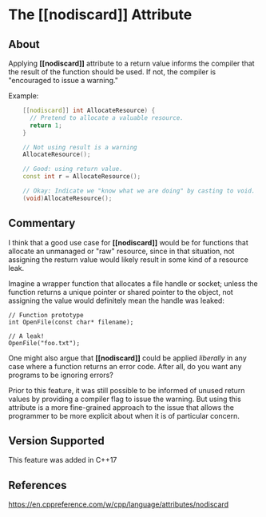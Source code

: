 # The [[nodiscard]] Attribute

## About

Applying **[[nodiscard]]** attribute to a return value informs the compiler
that the result of the function should be used. If not, the compiler is
"encouraged to issue a warning."

Example:

```C++
    [[nodiscard]] int AllocateResource) {
      // Pretend to allocate a valuable resource.
      return 1;
    }

    // Not using result is a warning
    AllocateResource();

    // Good: using return value.
    const int r = AllocateResource();

    // Okay: Indicate we "know what we are doing" by casting to void.
    (void)AllocateResource();
```

## Commentary

I think that a good use case for **[[nodiscard]]** would be for functions
that allocate an unmanaged or "raw" resource, since in that situation, not
assigning the resturn value would likely result in some kind of a resource
leak.

Imagine a wrapper function that allocates a file handle or socket; unless
the function returns a unique pointer or shared pointer to the object, not
assigning the value would definitely mean the handle was leaked:

    // Function prototype
    int OpenFile(const char* filename);

    // A leak!
    OpenFile("foo.txt");

One might also argue that **[[nodiscard]]** could be applied *liberally*
in any case where a function returns an error code. After all, do you want
any programs to be ignoring errors?

Prior to this feature, it was still possible to be informed of unused
return values by providing a compiler flag to issue the warning. But using
this attribute is a more fine-grained approach to the issue that allows
the programmer to be more explicit about when it is of particular concern.


## Version Supported

This feature was added in C++17

## References
https://en.cppreference.com/w/cpp/language/attributes/nodiscard
